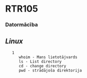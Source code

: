  #            RTR105
### Datormācība
##    _Linux_
       1
          whoim - Mans lietotājvards
          ls - List directory
          cd - change directory
          pwd - strādājoša direktorija
          
    
  
